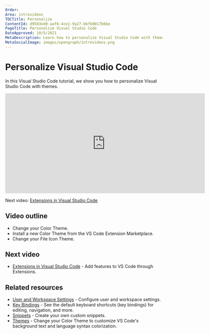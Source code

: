 ```yaml
---
Order:
Area: introvideos
TOCTitle: Personalize
ContentId: d9583ed0-aaf6-4ce1-9a27-bbfb0017b6be
PageTitle: Personalize Visual Studio Code
DateApproved: 10/5/2021
MetaDescription: Learn how to personalize Visual Studio Code with themes.
MetaSocialImage: images/opengraph/introvideos.png
---
```

# Personalize Visual Studio Code

In this Visual Studio Code tutorial, we show you how to personalize Visual Studio Code with themes.

<iframe src="https://www.microsoft.com/videoplayer/embed/RE4MEEF" width="640" height="320" allowFullScreen="true" frameBorder="0"></iframe>

Next video: [Extensions in Visual Studio Code](/docs/introvideos/extend.md)

## Video outline

* Change your Color Theme.
* Install a new Color Theme from the VS Code Extension Marketplace.
* Change your File Icon Theme.

## Next video

* [Extensions in Visual Studio Code](/docs/introvideos/extend.md) - Add features to VS Code through Extensions.

## Related resources

* [User and Workspace Settings](/docs/getstarted/settings.md) - Configure user and workspace settings.
* [Key Bindings](/docs/getstarted/keybindings.md) - See the default keyboard shortcuts (key bindings) for editing, navigation, and more.
* [Snippets](/docs/editor/userdefinedsnippets.md) - Create your own custom snippets.
* [Themes](/docs/getstarted/themes.md) - Change your Color Theme to customize VS Code's background text and language syntax colorization.

